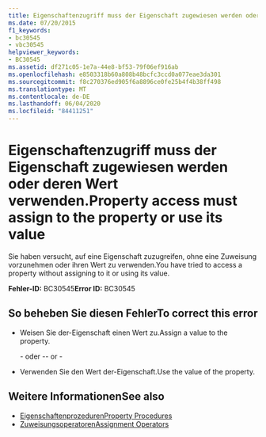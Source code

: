 ```yaml
---
title: Eigenschaftenzugriff muss der Eigenschaft zugewiesen werden oder deren Wert verwenden.
ms.date: 07/20/2015
f1_keywords:
- bc30545
- vbc30545
helpviewer_keywords:
- BC30545
ms.assetid: df271c05-1e7a-44e8-bf53-79f06ef916ab
ms.openlocfilehash: e8503318b60a808b48bcfc3ccd0a077eae3da301
ms.sourcegitcommit: f8c270376ed905f6a8896ce0fe25b4f4b38ff498
ms.translationtype: MT
ms.contentlocale: de-DE
ms.lasthandoff: 06/04/2020
ms.locfileid: "84411251"
---
```

# <a name="property-access-must-assign-to-the-property-or-use-its-value"></a><span data-ttu-id="4ca54-102">Eigenschaftenzugriff muss der Eigenschaft zugewiesen werden oder deren Wert verwenden.</span><span class="sxs-lookup"><span data-stu-id="4ca54-102">Property access must assign to the property or use its value</span></span>
<span data-ttu-id="4ca54-103">Sie haben versucht, auf eine Eigenschaft zuzugreifen, ohne eine Zuweisung vorzunehmen oder ihren Wert zu verwenden.</span><span class="sxs-lookup"><span data-stu-id="4ca54-103">You have tried to access a property without assigning to it or using its value.</span></span>
  
 <span data-ttu-id="4ca54-104">**Fehler-ID:** BC30545</span><span class="sxs-lookup"><span data-stu-id="4ca54-104">**Error ID:** BC30545</span></span>  
  
## <a name="to-correct-this-error"></a><span data-ttu-id="4ca54-105">So beheben Sie diesen Fehler</span><span class="sxs-lookup"><span data-stu-id="4ca54-105">To correct this error</span></span>  
  
- <span data-ttu-id="4ca54-106">Weisen Sie der-Eigenschaft einen Wert zu.</span><span class="sxs-lookup"><span data-stu-id="4ca54-106">Assign a value to the property.</span></span>  
  
     <span data-ttu-id="4ca54-107">\- oder -</span><span class="sxs-lookup"><span data-stu-id="4ca54-107">\- or -</span></span>  
  
- <span data-ttu-id="4ca54-108">Verwenden Sie den Wert der-Eigenschaft.</span><span class="sxs-lookup"><span data-stu-id="4ca54-108">Use the value of the property.</span></span>  
  
## <a name="see-also"></a><span data-ttu-id="4ca54-109">Weitere Informationen</span><span class="sxs-lookup"><span data-stu-id="4ca54-109">See also</span></span>

- [<span data-ttu-id="4ca54-110">Eigenschaftenprozeduren</span><span class="sxs-lookup"><span data-stu-id="4ca54-110">Property Procedures</span></span>](../programming-guide/language-features/procedures/property-procedures.md)
- [<span data-ttu-id="4ca54-111">Zuweisungsoperatoren</span><span class="sxs-lookup"><span data-stu-id="4ca54-111">Assignment Operators</span></span>](../language-reference/operators/assignment-operators.md)
